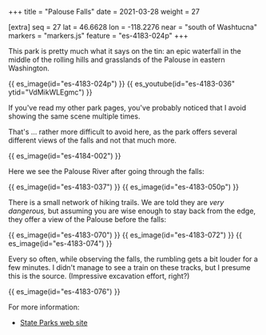 +++
title = "Palouse Falls"
date = 2021-03-28
weight = 27

[extra]
seq = 27
lat = 46.6628
lon = -118.2276
near = "south of Washtucna"
markers = "markers.js"
feature = "es-4183-024p"
+++

This park is pretty much what it says on the tin: an epic waterfall in the middle of the rolling hills and grasslands of the Palouse in eastern Washington.

<!-- more -->

{{ es_image(id="es-4183-024p") }}
{{ es_youtube(id="es-4183-036" ytid="VdMikWLEgmc") }}

If you've read my other park pages, you've probably noticed that I avoid showing the same scene multiple times.

That's ... rather more difficult to avoid here, as the park offers several different views of the falls and not that much more.

{{ es_image(id="es-4184-002") }}

Here we see the Palouse River after going through the falls:

{{ es_image(id="es-4183-037") }}
{{ es_image(id="es-4183-050p") }}

There is a small network of hiking trails. We are told they are _very dangerous,_ but assuming you are wise enough to stay back from the edge, they offer a view of the Palouse before the falls:

{{ es_image(id="es-4183-070") }}
{{ es_image(id="es-4183-072") }}
{{ es_image(id="es-4183-074") }}

Every so often, while observing the falls, the rumbling gets a bit louder for a few minutes. I didn't manage to see a train on these tracks, but I presume this is the source. (Impressive excavation effort, right?)

{{ es_image(id="es-4183-076") }}

For more information:

* [State Parks web site](https://parks.state.wa.us/559/Palouse-Falls)
